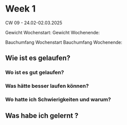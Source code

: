 # Week 1

CW 09 - 24.02-02.03.2025

Gewicht Wochenstart:
Gewicht Wochenende:

Bauchumfang Wochenstart
Bauchumfang Wochenende:

## Wie ist es gelaufen?
### Wo ist es gut gelaufen?
### Was hätte besser laufen können?
### Wo hatte ich Schwierigkeiten und warum?

## Was habe ich gelernt ?

